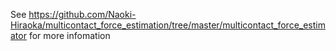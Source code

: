 See https://github.com/Naoki-Hiraoka/multicontact_force_estimation/tree/master/multicontact_force_estimator for more infomation